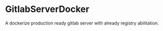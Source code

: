 # GitlabServerDocker

A dockerize production ready gitlab server with already registry abilitation.
